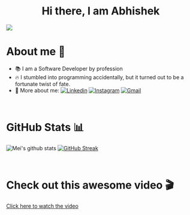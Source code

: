<h1 align="center">Hi there, I am Abhishek </h1>

![](https://komarev.com/ghpvc/?username=meisun0107&color=ff69b4&label=🍨_Nice_To_Meet_U!_You+are+my+visitor+No.)
<br>
<h1>About me 🙋</h1>

- 📚 I am a Software Developer by profession
- 🔥 I stumbled into programming accidentally, but it turned out to be a fortunate twist of fate.
- 🤙 More about me: 
[![Linkedin](https://img.shields.io/badge/-abhishek?style=flat&logo=Linkedin&logoColor=white)](https://www.linkedin.com/in/abhishek-kumar-singh-32b37011b/)
[![Instagram](https://img.shields.io/badge/-abhishek?style=flat&logo=Instagram&logoColor=white&color=833AB4)](https://www.instagram.com/)
[![Gmail](https://img.shields.io/badge/-Contact_me_via_Gmail-c14438?style=flat&logo=Gmail&logoColor=white&color=BB001B)](mailto:fragenabhishek@gmail.com)

<br>
  
<h1>GitHub Stats 📊</h1>
 
![Mei's github stats](https://github-readme-stats.vercel.app/api?username=fragenabhishek&show_icons=true&theme=dracula) 
[![GitHub Streak](https://github-readme-streak-stats.herokuapp.com/?user=fragenabhishek&theme=dracula)](https://git.io/streak-stats) 
  
<br>
  
<h1>Check out this awesome video 🎬</h1>

[Click here to watch the video](https://www.youtube.com/watch?v=D8tA6KGgmJE&ab_channel=Marshmello)


